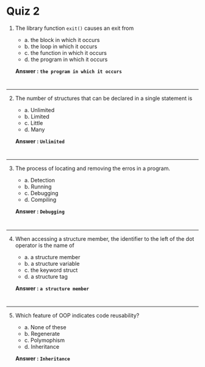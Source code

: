 # Quiz 2

1. The library function `exit()` causes an exit from
	- a. the block in which it occurs
	- b. the loop in which it occurs
	- c. the function in which it occurs
	- d. the program in which it occurs

	**Answer : `the program in which it occurs`**
#
---

2. The number of structures that can be declared in a single statement is	
	- a. Unlimited
	- b. Limited
	- c. Little
	- d. Many

	**Answer : `Unlimited`**
#
---

3. The process of locating and removing the erros in a program.
	- a. Detection
 	- b. Running
	- c. Debugging
	- d. Compiling

	**Answer : `Debugging`**
#
---
4. When accessing a structure member, the identifier to the left of the dot operator is the name of
	- a. a structure member
	- b. a structure variable
	- c. the keyword struct
	- d. a structure tag

	**Answer : `a structure member`**
#
---
5. Which feature of OOP indicates code reusability?
	- a. None of these
	- b. Regenerate
	- c. Polymophism
	- d. Inheritance

	**Answer : `Inheritance`**